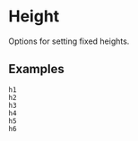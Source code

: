 # Height

Options for setting fixed heights.

## Examples

<div class="pa3 ba b-gray-300 mb4">
    <div class="row">
        <div class="col w-1/6">
            <div>
                <div class="h1 bg-gray bb b-blue"></div>
                <code class="mt1 clipboard">h1</code>
            </div>
        </div>
        <div class="col w-1/6">
            <div>
                <div class="h2 bg-gray bb b-blue"></div>
                <code class="mt1 clipboard">h2</code>
            </div>
        </div>
        <div class="col w-1/6">
            <div>
                <div class="h3 bg-gray bb b-blue"></div>
                <code class="mt1 clipboard">h3</code>
            </div>
        </div>
        <div class="col w-1/6">
            <div>
                <div class="h4 bg-gray bb b-blue"></div>
                <code class="mt1 clipboard">h4</code>
            </div>
        </div>
        <div class="col w-1/6">
            <div>
                <div class="h5 bg-gray bb b-blue"></div>
                <code class="mt1 clipboard">h5</code>
            </div>
        </div>
        <div class="col w-1/6">
            <div>
                <div class="h6 bg-gray bb b-blue"></div>
                <code class="mt1 clipboard">h6</code>
            </div>
        </div>
    </div>
</div>